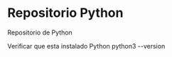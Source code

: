 # Repositorio Python
Repositorio de Python

Verificar que esta instalado Python
  python3 --version

